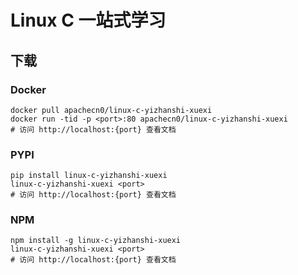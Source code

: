 # Linux C 一站式学习

## 下载

### Docker

```
docker pull apachecn0/linux-c-yizhanshi-xuexi
docker run -tid -p <port>:80 apachecn0/linux-c-yizhanshi-xuexi
# 访问 http://localhost:{port} 查看文档
```

### PYPI

```
pip install linux-c-yizhanshi-xuexi
linux-c-yizhanshi-xuexi <port>
# 访问 http://localhost:{port} 查看文档
```

### NPM

```
npm install -g linux-c-yizhanshi-xuexi
linux-c-yizhanshi-xuexi <port>
# 访问 http://localhost:{port} 查看文档
```